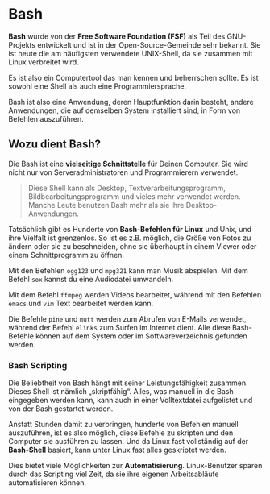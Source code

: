 # Bash

**Bash** wurde von der **Free Software Foundation (FSF)** als Teil des GNU-Projekts entwickelt und ist in der Open-Source-Gemeinde sehr bekannt. Sie ist heute die am häufigsten verwendete UNIX-Shell, da sie zusammen mit Linux verbreitet wird.

Es ist also ein Computertool das man kennen und beherrschen sollte. Es ist sowohl eine Shell als auch eine Programmiersprache.

Bash ist also eine Anwendung, deren Hauptfunktion darin besteht, andere Anwendungen, die auf demselben System installiert sind, in Form von Befehlen auszuführen.

## Wozu dient Bash?

Die Bash ist eine **vielseitige Schnittstelle** für Deinen Computer. Sie wird nicht nur von Serveradministratoren und Programmierern verwendet.

> Diese Shell kann als Desktop, Textverarbeitungsprogramm, Bildbearbeitungsprogramm und vieles mehr verwendet werden. Manche Leute benutzen Bash mehr als sie ihre Desktop-Anwendungen.

Tatsächlich gibt es Hunderte von **Bash-Befehlen für Linux** und Unix, und ihre Vielfalt ist grenzenlos. So ist es z.B. möglich, die Größe von Fotos zu ändern oder sie zu beschneiden, ohne sie überhaupt in einem Viewer oder einem Schnittprogramm zu öffnen.

Mit den Befehlen `ogg123` und `mpg321` kann man Musik abspielen. Mit dem Befehl `sox` kannst du eine Audiodatei umwandeln.

Mit dem Befehl `ffmpeg` werden Videos bearbeitet, während mit den Befehlen `emacs` und `vim` Text bearbeitet werden kann.

Die Befehle `pine` und `mutt` werden zum Abrufen von E-Mails verwendet, während der Befehl `elinks` zum Surfen im Internet dient. Alle diese Bash-Befehle können auf dem System oder im Softwareverzeichnis gefunden werden.

### Bash Scripting

Die Beliebtheit von Bash hängt mit seiner Leistungsfähigkeit zusammen. Dieses Shell ist nämlich „skriptfähig“. Alles, was manuell in die Bash eingegeben werden kann, kann auch in einer Volltextdatei aufgelistet und von der Bash gestartet werden.

Anstatt Stunden damit zu verbringen, hunderte von Befehlen manuell auszuführen, ist es also möglich, diese Befehle zu skripten und den Computer sie ausführen zu lassen. Und da Linux fast vollständig auf der **Bash-Shell** basiert, kann unter Linux fast alles geskriptet werden.

Dies bietet viele Möglichkeiten zur **Automatisierung**. Linux-Benutzer sparen durch das Scripting viel Zeit, da sie ihre eigenen Arbeitsabläufe automatisieren können.
